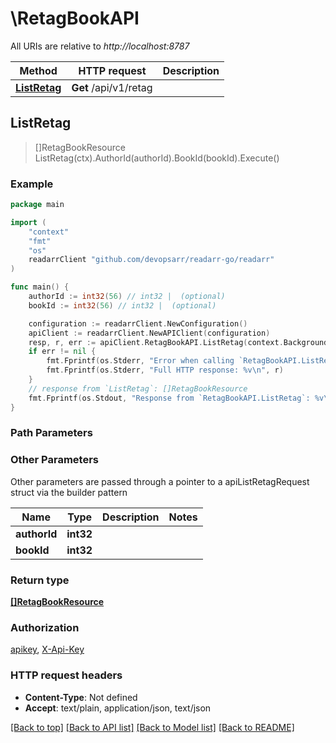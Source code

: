 # \RetagBookAPI

All URIs are relative to *http://localhost:8787*

Method | HTTP request | Description
------------- | ------------- | -------------
[**ListRetag**](RetagBookAPI.md#ListRetag) | **Get** /api/v1/retag | 



## ListRetag

> []RetagBookResource ListRetag(ctx).AuthorId(authorId).BookId(bookId).Execute()



### Example

```go
package main

import (
	"context"
	"fmt"
	"os"
	readarrClient "github.com/devopsarr/readarr-go/readarr"
)

func main() {
	authorId := int32(56) // int32 |  (optional)
	bookId := int32(56) // int32 |  (optional)

	configuration := readarrClient.NewConfiguration()
	apiClient := readarrClient.NewAPIClient(configuration)
	resp, r, err := apiClient.RetagBookAPI.ListRetag(context.Background()).AuthorId(authorId).BookId(bookId).Execute()
	if err != nil {
		fmt.Fprintf(os.Stderr, "Error when calling `RetagBookAPI.ListRetag``: %v\n", err)
		fmt.Fprintf(os.Stderr, "Full HTTP response: %v\n", r)
	}
	// response from `ListRetag`: []RetagBookResource
	fmt.Fprintf(os.Stdout, "Response from `RetagBookAPI.ListRetag`: %v\n", resp)
}
```

### Path Parameters



### Other Parameters

Other parameters are passed through a pointer to a apiListRetagRequest struct via the builder pattern


Name | Type | Description  | Notes
------------- | ------------- | ------------- | -------------
 **authorId** | **int32** |  | 
 **bookId** | **int32** |  | 

### Return type

[**[]RetagBookResource**](RetagBookResource.md)

### Authorization

[apikey](../README.md#apikey), [X-Api-Key](../README.md#X-Api-Key)

### HTTP request headers

- **Content-Type**: Not defined
- **Accept**: text/plain, application/json, text/json

[[Back to top]](#) [[Back to API list]](../README.md#documentation-for-api-endpoints)
[[Back to Model list]](../README.md#documentation-for-models)
[[Back to README]](../README.md)

